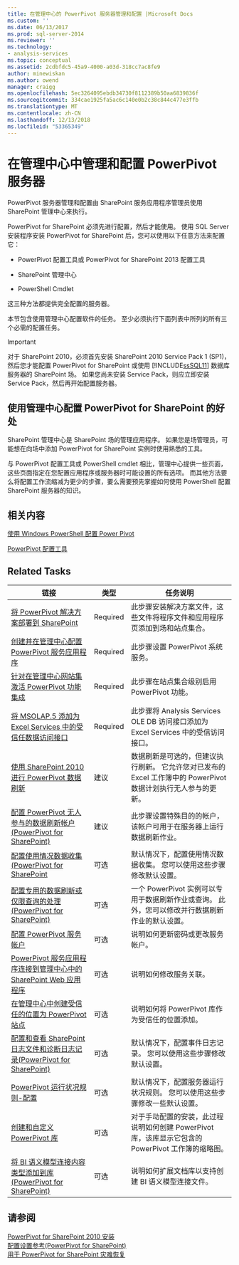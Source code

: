 ```yaml
---
title: 在管理中心的 PowerPivot 服务器管理和配置 |Microsoft Docs
ms.custom: ''
ms.date: 06/13/2017
ms.prod: sql-server-2014
ms.reviewer: ''
ms.technology:
- analysis-services
ms.topic: conceptual
ms.assetid: 2cdbfdc5-45a9-4000-a03d-318cc7ac8fe9
author: minewiskan
ms.author: owend
manager: craigg
ms.openlocfilehash: 5ec3264095ebdb34730f8112389b50aa6839836f
ms.sourcegitcommit: 334cae1925fa5ac6c140e0b2c38c844c477e3ffb
ms.translationtype: MT
ms.contentlocale: zh-CN
ms.lasthandoff: 12/13/2018
ms.locfileid: "53365349"
---
```

# <a name="powerpivot-server-administration-and-configuration-in-central-administration"></a>在管理中心中管理和配置 PowerPivot 服务器
  PowerPivot 服务器管理和配置由 SharePoint 服务应用程序管理员使用 SharePoint 管理中心来执行。  
  
 PowerPivot for SharePoint 必须先进行配置，然后才能使用。 使用 SQL Server 安装程序安装 PowerPivot for SharePoint 后，您可以使用以下任意方法来配置它：  
  
-   PowerPivot 配置工具或 PowerPivot for SharePoint 2013 配置工具  
  
-   SharePoint 管理中心  
  
-   PowerShell Cmdlet  
  
 这三种方法都提供完全配置的服务器。  
  
 本节包含使用管理中心配置软件的任务。 至少必须执行下面列表中所列的所有三个必需的配置任务。  
  
> [!IMPORTANT]  
>  对于 SharePoint 2010，必须首先安装 SharePoint 2010 Service Pack 1 (SP1)，然后您才能配置 PowerPivot for SharePoint 或使用 [!INCLUDE[ssSQL11](../../includes/sssql11-md.md)] 数据库服务器的 SharePoint 场。 如果您尚未安装 Service Pack，则应立即安装 Service Pack，然后再开始配置服务器。  
  
## <a name="benefits-of-configuring-powerpivot-for-sharepoint-using-central-administration"></a>使用管理中心配置 PowerPivot for SharePoint 的好处  
 SharePoint 管理中心是 SharePoint 场的管理应用程序。 如果您是场管理员，可能想在向场中添加 PowerPivot for SharePoint 实例时使用熟悉的工具。  
  
 与 PowerPivot 配置工具或 PowerShell cmdlet 相比，管理中心提供一些页面，这些页面指定在您配置应用程序或服务器时可能设置的所有选项。 而其他方法要么将配置工作流缩减为更少的步骤，要么需要预先掌握如何使用 PowerShell 配置 SharePoint 服务器的知识。  
  
## <a name="related-content"></a>相关内容  
 [使用 Windows PowerShell 配置 Power Pivot](power-pivot-configuration-using-windows-powershell.md)  
  
 [PowerPivot 配置工具](power-pivot-configuration-tools.md)  
  
## <a name="related-tasks"></a>Related Tasks  
  
|链接|类型|任务说明|  
|----------|----------|----------------------|  
|[将 PowerPivot 解决方案部署到 SharePoint](deploy-power-pivot-solutions-to-sharepoint.md)|Required|此步骤安装解决方案文件，这些文件将程序文件和应用程序页添加到场和站点集合。|  
|[创建并在管理中心配置 PowerPivot 服务应用程序](create-and-configure-power-pivot-service-application-in-ca.md)|Required|此步骤设置 PowerPivot 系统服务。|  
|[针对在管理中心网站集激活 PowerPivot 功能集成](activate-power-pivot-integration-for-site-collections-in-ca.md)|Required|此步骤在站点集合级别启用 PowerPivot 功能。|  
|[将 MSOLAP.5 添加为 Excel Services 中的受信任数据访问接口](add-msolap-5-as-a-trusted-data-provider-in-excel-services.md)|Required|此步骤将 Analysis Services OLE DB 访问接口添加为 Excel Services 中的受信访问接口。|  
|[使用 SharePoint 2010 进行 PowerPivot 数据刷新](../powerpivot-data-refresh-with-sharepoint-2010.md)|建议|数据刷新是可选的，但建议执行刷新。 它允许您对已发布的 Excel 工作簿中的 PowerPivot 数据计划执行无人参与的更新。|  
|[配置 PowerPivot 无人参与的数据刷新帐户&#40;PowerPivot for SharePoint&#41;](../configure-unattended-data-refresh-account-powerpivot-sharepoint.md)|建议|此步骤设置特殊目的的帐户，该帐户可用于在服务器上运行数据刷新作业。|  
|[配置使用情况数据收集&#40;PowerPivot for SharePoint](configure-usage-data-collection-for-power-pivot-for-sharepoint.md)|可选|默认情况下，配置使用情况数据收集。 您可以使用这些步骤修改默认设置。|  
|[配置专用的数据刷新或仅限查询的处理&#40;PowerPivot for SharePoint&#41;](../configure-dedicated-data-refresh-query-only-processing-powerpivot-sharepoint.md)|可选|一个 PowerPivot 实例可以专用于数据刷新作业或查询。 此外，您可以修改并行数据刷新作业的默认设置。|  
|[配置 PowerPivot 服务帐户](configure-power-pivot-service-accounts.md)|可选|说明如何更新密码或更改服务帐户。|  
|[PowerPivot 服务应用程序连接到管理中心中的 SharePoint Web 应用程序](connect-power-pivot-service-app-to-sharepoint-web-app-in-ca.md)|可选|说明如何修改服务关联。|  
|[在管理中心中创建受信任的位置为 PowerPivot 站点](create-a-trusted-location-for-power-pivot-sites-in-central-administration.md)|可选|说明如何将 PowerPivot 库作为受信任的位置添加。|  
|[配置和查看 SharePoint 日志文件和诊断日志记录&#40;PowerPivot for SharePoint&#41;](configure-and-view-sharepoint-and-diagnostic-logging.md)|可选|默认情况下，配置事件日志记录。 您可以使用这些步骤修改默认设置。|  
|[PowerPivot 运行状况规则-配置](configure-power-pivot-health-rules.md)|可选|默认情况下，配置服务器运行状况规则。 您可以使用这些步骤修改一些默认设置。|  
|[创建和自定义 PowerPivot 库](create-and-customize-power-pivot-gallery.md)|可选|对于手动配置的安装，此过程说明如何创建 PowerPivot 库，该库显示它包含的 PowerPivot 工作簿的缩略图。|  
|[将 BI 语义模型连接内容类型添加到库&#40;PowerPivot for SharePoint&#41;](add-bi-semantic-model-connection-content-type-to-library.md)|可选|说明如何扩展文档库以支持创建 BI 语义模型连接文件。|  
  
## <a name="see-also"></a>请参阅  
 [PowerPivot for SharePoint 2010 安装](../../sql-server/install/powerpivot-for-sharepoint-2010-installation.md)   
 [配置设置参考&#40;PowerPivot for SharePoint&#41;](configuration-setting-reference-power-pivot-for-sharepoint.md)   
 [用于 PowerPivot for SharePoint 灾难恢复](https://go.microsoft.com/fwlink/p/?LinkId=389570)  
  
  
